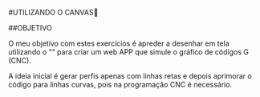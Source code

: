 #UTILIZANDO O CANVAS📙

##OBJETIVO

O meu objetivo com estes exercícios é apreder a desenhar em tela utilizando o "<canvas>" para criar um web APP que simule o gráfico de códigos G (CNC).

A ideia inicial é gerar perfis apenas com linhas retas e depois aprimorar o código para linhas curvas, pois na programação CNC é necessário.